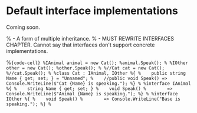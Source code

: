 # Default interface implementations

Coming soon.

% - A form of multiple inheritance.
% - MUST REWRITE INTERFACES CHAPTER. Cannot say that interfaces don't support concrete implementations.

%```{code-cell}
%IAnimal animal = new Cat();
%animal.Speak();
%
%IOther other = new Cat();
%other.Speak();
%
%//Cat cat = new Cat();
%//cat.Speak();
%
%class Cat : IAnimal, IOther
%{
%    public string Name { get; set; } = "Unnamed";
%    //public void Speak() => Console.WriteLine($"Cat {Name} is speaking.");
%}
%
%interface IAnimal
%{
%    string Name { get; set; }
%    void Speak()
%        => Console.WriteLine($"Animal {Name} is speaking.");
%}
%
%interface IOther
%{
%    void Speak()
%        => Console.WriteLine("Base is speaking.");
%}
%```
